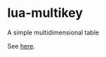 lua-multikey
============

A simple multidimensional table

See [here](http://siffiejoe.github.io/lua-multikey/).


